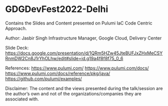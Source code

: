 # GDGDevFest2022-Delhi
Contains the Slides and Content presented on Pulumi IaC Code Centric Approach.


Author:
Jasbir Singh
Infrastructure Manager, Google Cloud, Delivery Center

Slide Deck:
https://docs.google.com/presentation/d/1QRm5HZw45JteBUFJxZHxMeCSYRnmDW2Cn8J1rYhOLhw/edit#slide=id.g19a4f8f8f75_0_6


References:
https://www.pulumi.com/
https://www.pulumi.com/docs/
https://www.pulumi.com/docs/reference/pkg/java/
https://github.com/pulumi/examples/



Disclaimer:
The content and the views presented during the talk/session are the author’s own and not of the organizations/companies they are associated with.

